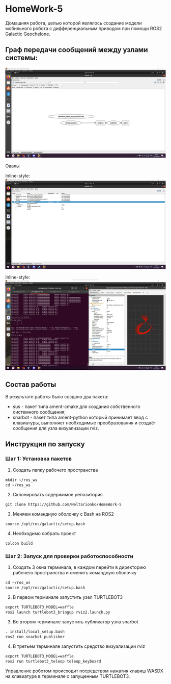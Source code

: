# HomeWork-5
Домашняя работа, целью которой являлось создание модели мобильного робота с дифференциальным приводом при помощи ROS2 Galactic Geochelone.

## Граф передачи сообщений между узлами системы: 
![alt text](https://github.com/Neltarionko/HomeWork-5/blob/main/image/rqt.jpg "Cтруктура проекта в виде графа")

Овалы

Inline-style: 
![alt text](https://github.com/Neltarionko/HomeWork-5/blob/main/image/msg.jpg "ТЕКСТ ПРИ НАВЕДЕНИИ")

Inline-style: 
![alt text](https://github.com/Neltarionko/HomeWork-5/blob/main/image/odom.jpg "ТЕКСТ ПРИ НАВЕДЕНИИ")


## Состав работы
В результате работы было создано два пакета:
* sus - пакет типа ament-cmake для создания собственного системного сообщения;
* snarbot - пакет типа ament-python который принимает ввод с клавиатуры, выполняет необходимые преобразования и создаёт сообщения для узла визуализации rviz.

## Инструкция по запуску
### Шаг 1: Установка пакетов
1. Создать папку рабочего пространства
```
mkdir ~/ros_ws
cd ~/ros_ws
```
2. Склонировать содержимое репозитория
```
git clone https://github.com/Neltarionko/HomeWork-5
```
3. Меняем командную оболочку с Bash на ROS2
```
source /opt/ros/galactic/setup.bash
```
4. Необходимо собрать проект
```
colcon build
```
### Шаг 2: Запуск для проверки работоспособности
1. Создать 3 окна терминала, в каждом перейти в директорию рабочего пространства и сменить командную оболочку
```
cd ~/ros_ws
source /opt/ros/galactic/setup.bash
```
2. В первом терминале запустить узел TURTLEBOT3
```
export TURTLEBOT3_MODEL=waffle
ros2 launch turtlebot3_bringup rviz2.launch.py
```
3. Во втором терминале запустить публикатор узла snarbot
```
. install/local_setup.bash 
ros2 run snarbot publisher
```
4. В третьем терминале запустить средство визуализации rviz
```
export TURTLEBOT3_MODEL=waffle
ros2 run turtlebot3_teleop teleop_keyboard 
```

Управление роботом происходит посредством нажатия клавиш WASDX на клавиатуре в терминале с запущенным TURTLEBOT3. 

